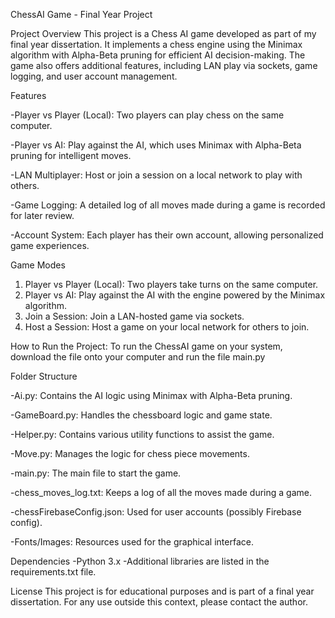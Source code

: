 ChessAI Game - Final Year Project

Project Overview
This project is a Chess AI game developed as part of my final year dissertation. It implements a chess engine using the Minimax algorithm with Alpha-Beta pruning for efficient AI decision-making. The game also offers additional features, including LAN play via sockets, game logging, and user account management.

Features

-Player vs Player (Local): Two players can play chess on the same computer.

-Player vs AI: Play against the AI, which uses Minimax with Alpha-Beta pruning for intelligent moves.

-LAN Multiplayer: Host or join a session on a local network to play with others.

-Game Logging: A detailed log of all moves made during a game is recorded for later review.

-Account System: Each player has their own account, allowing personalized game experiences.

Game Modes
1. Player vs Player (Local): Two players take turns on the same computer.
2. Player vs AI: Play against the AI with the engine powered by the Minimax algorithm.
3. Join a Session: Join a LAN-hosted game via sockets.
4. Host a Session: Host a game on your local network for others to join.

How to Run the Project:
To run the ChessAI game on your system, download the file onto your computer and run the file main.py

Folder Structure

-Ai.py: Contains the AI logic using Minimax with Alpha-Beta pruning.

-GameBoard.py: Handles the chessboard logic and game state.

-Helper.py: Contains various utility functions to assist the game.

-Move.py: Manages the logic for chess piece movements.

-main.py: The main file to start the game.

-chess_moves_log.txt: Keeps a log of all the moves made during a game.

-chessFirebaseConfig.json: Used for user accounts (possibly Firebase config).

-Fonts/Images: Resources used for the graphical interface.

Dependencies
-Python 3.x
-Additional libraries are listed in the requirements.txt file.

License
This project is for educational purposes and is part of a final year dissertation. For any use outside this context, please contact the author.
